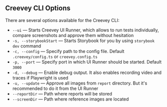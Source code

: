 ## Creevey CLI Options

There are several options available for the Creevey CLI:

- `--ui` — Starts Creevey UI Runner, which allows to run tests individually, compare screenshots and approve them without hesitation
- `-s, --storybookStart` — Starts Storybook for you by using `storybook dev` command
- `-c, --config` — Specify path to the config file. Default `.creevey/config.ts` or `creevey.config.ts`
- `-p, --port` — Specify port in which UI Runner should be started. Default `3000`
- `-d, --debug` — Enable debug output. It also enables recording video and traces if Playwright is used
- `-u, --update` — Approve all images from `report` directory. But it's recommended to do it from the UI Runner
- `--reportDir` — Path where reports will be stored
- `--screenDir` — Path where reference images are located
